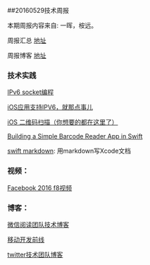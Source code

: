 
##20160529技术周报

本期周报内容来自: 一晖，桉远。

周报汇总 [地址](https://github.com/BaiduHiDeviOS/iOS-Tech-Weekly)

周报博客 [地址](http://baiduhidevios.github.io/)

### 技术实践

[IPv6 socket编程](https://github.com/WeMobileDev/article/blob/master/IPv6%20socket%E7%BC%96%E7%A8%8B.md)

[iOS应用支持IPV6，就那点事儿](http://www.jianshu.com/p/a6bab07c4062)

[iOS 二维码扫描（你想要的都在这里了）](http://www.jianshu.com/p/1919b240387b)

[Building a Simple Barcode Reader App in Swift](http://www.appcoda.com/simple-barcode-reader-app-swift/)

[swift markdown](http://www.appcoda.com/swift-markdown/): 用markdown写Xcode文档

### 视频：

[Facebook 2016 f8视频](https://developers.facebook.com/videos)


### 博客：

[微信阅读团队技术博客](http://wereadteam.github.io/)

[移动开发前线](http://mobilefrontier.github.io/)

[twitter技术团队博客](https://blog.twitter.com/engineering)
